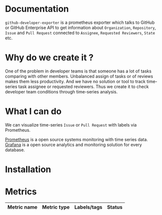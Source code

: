 # Documentation

`github-developer-exporter` is a prometheus exporter which talks to GitHub or GitHub Enterprise API to get information about `Organization`, `Repository`, `Issue` and `Pull Request` connected to `Assignee`, `Requested Reviewers`, `State` etc. 

# Why do we create it ?

One of the problem in developer teams is that someone has a lot of tasks comparing with other members.
Unbalanced assign of tasks or of reviews makes them less productivity.
And we have no solution or tool to track time-series task assignee or requested reviewers.
Thus we create it to check developer team conditions through time-series analysis.

# What I can do

We can visualize time-series `Issue` or `Pull Request` with labels via Prometheus.

[Prometheus](https://prometheus.io/) is a open source systems monitoring with time series data.
[Grafana](https://grafana.com/) is a open source analytics and monitoring solution for every database. 

# Installation

# Metrics

| Metric name | Metric type | Labels/tags | Status
| :--- | :--- | :--- | :--- |